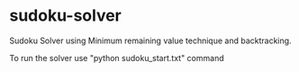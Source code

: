 # sudoku-solver

Sudoku Solver using Minimum remaining value technique and backtracking.

To run the solver use "python sudoku_start.txt" command